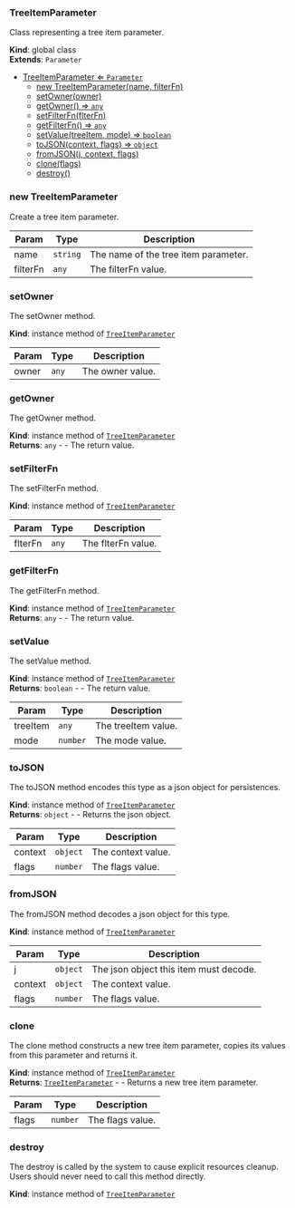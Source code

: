 <a name="TreeItemParameter"></a>

### TreeItemParameter 
Class representing a tree item parameter.

**Kind**: global class  
**Extends**: <code>Parameter</code>  

* [TreeItemParameter ⇐ <code>Parameter</code>](#TreeItemParameter)
    * [new TreeItemParameter(name, filterFn)](#new-TreeItemParameter)
    * [setOwner(owner)](#setOwner)
    * [getOwner() ⇒ <code>any</code>](#getOwner)
    * [setFilterFn(flterFn)](#setFilterFn)
    * [getFilterFn() ⇒ <code>any</code>](#getFilterFn)
    * [setValue(treeItem, mode) ⇒ <code>boolean</code>](#setValue)
    * [toJSON(context, flags) ⇒ <code>object</code>](#toJSON)
    * [fromJSON(j, context, flags)](#fromJSON)
    * [clone(flags)](#clone)
    * [destroy()](#destroy)

<a name="new_TreeItemParameter_new"></a>

### new TreeItemParameter
Create a tree item parameter.


| Param | Type | Description |
| --- | --- | --- |
| name | <code>string</code> | The name of the tree item parameter. |
| filterFn | <code>any</code> | The filterFn value. |

<a name="TreeItemParameter+setOwner"></a>

### setOwner
The setOwner method.

**Kind**: instance method of [<code>TreeItemParameter</code>](#TreeItemParameter)  

| Param | Type | Description |
| --- | --- | --- |
| owner | <code>any</code> | The owner value. |

<a name="TreeItemParameter+getOwner"></a>

### getOwner
The getOwner method.

**Kind**: instance method of [<code>TreeItemParameter</code>](#TreeItemParameter)  
**Returns**: <code>any</code> - - The return value.  
<a name="TreeItemParameter+setFilterFn"></a>

### setFilterFn
The setFilterFn method.

**Kind**: instance method of [<code>TreeItemParameter</code>](#TreeItemParameter)  

| Param | Type | Description |
| --- | --- | --- |
| flterFn | <code>any</code> | The flterFn value. |

<a name="TreeItemParameter+getFilterFn"></a>

### getFilterFn
The getFilterFn method.

**Kind**: instance method of [<code>TreeItemParameter</code>](#TreeItemParameter)  
**Returns**: <code>any</code> - - The return value.  
<a name="TreeItemParameter+setValue"></a>

### setValue
The setValue method.

**Kind**: instance method of [<code>TreeItemParameter</code>](#TreeItemParameter)  
**Returns**: <code>boolean</code> - - The return value.  

| Param | Type | Description |
| --- | --- | --- |
| treeItem | <code>any</code> | The treeItem value. |
| mode | <code>number</code> | The mode value. |

<a name="TreeItemParameter+toJSON"></a>

### toJSON
The toJSON method encodes this type as a json object for persistences.

**Kind**: instance method of [<code>TreeItemParameter</code>](#TreeItemParameter)  
**Returns**: <code>object</code> - - Returns the json object.  

| Param | Type | Description |
| --- | --- | --- |
| context | <code>object</code> | The context value. |
| flags | <code>number</code> | The flags value. |

<a name="TreeItemParameter+fromJSON"></a>

### fromJSON
The fromJSON method decodes a json object for this type.

**Kind**: instance method of [<code>TreeItemParameter</code>](#TreeItemParameter)  

| Param | Type | Description |
| --- | --- | --- |
| j | <code>object</code> | The json object this item must decode. |
| context | <code>object</code> | The context value. |
| flags | <code>number</code> | The flags value. |

<a name="TreeItemParameter+clone"></a>

### clone
The clone method constructs a new tree item parameter, copies its values
from this parameter and returns it.

**Kind**: instance method of [<code>TreeItemParameter</code>](#TreeItemParameter)  
**Returns**: [<code>TreeItemParameter</code>](#TreeItemParameter) - - Returns a new tree item parameter.  

| Param | Type | Description |
| --- | --- | --- |
| flags | <code>number</code> | The flags value. |

<a name="TreeItemParameter+destroy"></a>

### destroy
The destroy is called by the system to cause explicit resources cleanup.
Users should never need to call this method directly.

**Kind**: instance method of [<code>TreeItemParameter</code>](#TreeItemParameter)  

